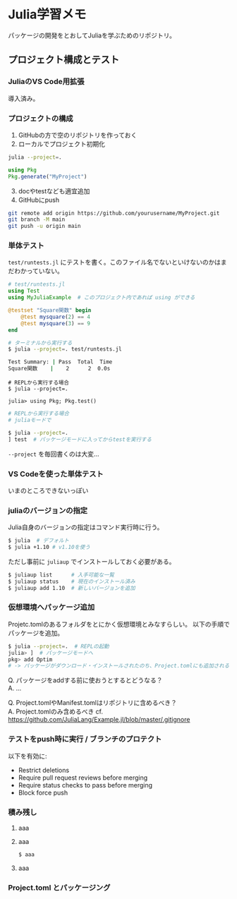 # Julia学習メモ

パッケージの開発をとおしてJuliaを学ぶためのリポジトリ。


## プロジェクト構成とテスト

### JuliaのVS Code用拡張

導入済み。


### プロジェクトの構成

1. GitHubの方で空のリポジトリを作っておく
2. ローカルでプロジェクト初期化

```sh
julia --project=.
```

```julia
using Pkg
Pkg.generate("MyProject")
```

3. docやtestなども適宜追加
4. GitHubにpush

```sh
git remote add origin https://github.com/yourusername/MyProject.git
git branch -M main
git push -u origin main
```

### 単体テスト

`test/runtests.jl` にテストを書く。このファイル名でないといけないのかはまだわかっていない。

```julia
# test/runtests.jl
using Test
using MyJuliaExample  # このプロジェクト内であれば using ができる

@testset "Square関数" begin
    @test mysquare(2) == 4
    @test mysquare(3) == 9
end
```

```sh
# ターミナルから実行する
$ julia --project=. test/runtests.jl

Test Summary: | Pass  Total  Time
Square関数    |    2      2  0.0s
```

```
# REPLから実行する場合
$ julia --project=.

julia> using Pkg; Pkg.test()
```

```sh
# REPLから実行する場合
# juliaモードで

$ julia --project=.
] test  # パッケージモードに入ってからtestを実行する
```

`--project` を毎回書くのは大変...

### VS Codeを使った単体テスト

いまのところできないっぽい

### juliaのバージョンの指定

Julia自身のバージョンの指定はコマンド実行時に行う。

```sh
$ julia  # デフォルト
$ julia +1.10 # v1.10を使う
```

ただし事前に `juliaup` でインストールしておく必要がある。

```sh
$ juliaup list      # 入手可能な一覧
$ juliaup status    # 現在のインストール済み
$ juliaup add 1.10  # 新しいバージョンを追加
```

### 仮想環境へパッケージ追加

Projetc.tomlのあるフォルダをとにかく仮想環境とみなすらしい。
以下の手順でパッケージを追加。

```sh
$ julia --project=.  # REPLの起動
julia> ]  # パッケージモードへ
pkg> add Optim
# -> パッケージがダウンロード・インストールされたのち、Project.tomlにも追加される
```

Q. パッケージをaddする前に使おうとするとどうなる？  
A. ...

Q. Project.tomlやManifest.tomlはリポジトリに含めるべき？  
A. Project.tomlのみ含めるべき cf. https://github.com/JuliaLang/Example.jl/blob/master/.gitignore


### テストをpush時に実行 / ブランチのプロテクト

以下を有効に:

* Restrict deletions
* Require pull request reviews before merging
* Require status checks to pass before merging
* Block force push


### 積み残し

1. aaa
2. aaa

    ```sh
    $ aaa
    ```
3. aaa

### Project.toml とパッケージング
